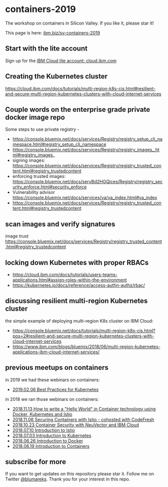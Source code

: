 # containers-2019
The workshop on containers in Silicon Valley. If you like it, please star it!

This page is here:
[ibm.biz/sv-containers-2019](http://ibm.biz/sv-containers-2019)

## Start with the lite account

Sign up for the [IBM Cloud lite account: cloud.ibm.com](http://ibm.biz/k8s-20190206)

## Creating the Kubernetes cluster
https://cloud.ibm.com/docs/tutorials/multi-region-k8s-cis.html#resilient-and-secure-multi-region-kubernetes-clusters-with-cloud-internet-services


## Couple words on the enterprise grade private docker image repo
Some steps to use private registry  - 

- https://console.bluemix.net/docs/services/Registry/registry_setup_cli_namespace.html#registry_setup_cli_namespace
- https://console.bluemix.net/docs/services/Registry/registry_images_.html#registry_images_
- signing images: https://console.bluemix.net/docs/services/Registry/registry_trusted_content.html#registry_trustedcontent
- enforcing trusted images: https://console.bluemix.net/docs/servBd2HGQices/Registry/registry_security_enforce.html#security_enforce
- Vulnerability advisor https://console.bluemix.net/docs/services/va/va_index.html#va_index
- https://console.bluemix.net/docs/services/Registry/registry_trusted_content.html#registry_trustedcontent

## scan images and verify signatures
image trust https://console.bluemix.net/docs/services/Registry/registry_trusted_content.html#registry_trustedcontent

## locking down Kubernetes with proper RBACs 
- https://cloud.ibm.com/docs/tutorials/users-teams-applications.html#assign-roles-within-the-environment
- https://kubernetes.io/docs/reference/access-authn-authz/rbac/

## discussing resilient multi-region Kubernetes cluster
the simple example of deploying multi-region K8s cluster on IBM Cloud: 
- https://console.bluemix.net/docs/tutorials/multi-region-k8s-cis.html?pos=2#resilient-and-secure-multi-region-kubernetes-clusters-with-cloud-internet-services
- https://www.ibm.com/blogs/bluemix/2018/06/multi-region-kubernetes-applications-ibm-cloud-internet-services/

## previous meetups on containers
in 2019 we had these webinars on containers:
- [2019.02.06 Best Practices for Kubernetes](https://www.crowdcast.io/e/best-practices-for-2/register)

in 2018 we ran those webinars on containers:
- [2018.11.13 How to write a "Hello World" in Container technology using Docker, Kubernetes and Istio](https://www.crowdcast.io/e/how-to-write-a-hello/register)
- [2018.11.06 Securing Containers with Istio - cohosted with CodeFresh](https://www.crowdcast.io/e/online-meetup-securing/register)
- [2018.10.23 Container Security with NeuVector and IBM Cloud](https://www.crowdcast.io/e/container-security-with/register)
- [2018.07.10 Introduction to Istio](https://www.crowdcast.io/e/introduction-to-istio/register)
- [2018.07.03 Introduction to Kubernetes](https://www.crowdcast.io/e/introduction-to-3/register)
- [2018.06.26 Introduction to Docker](https://www.crowdcast.io/e/introduction-to-docker/register)
- [2018.06.19 Introduction to Containers](https://www.crowdcast.io/e/introduction-to-2/register)

## subscribe for more
If you want to get updates on this repository please star it. Follow me on Twitter [@blumareks](https://twitter.com/blumareks). Thank you for your interest in this repo.
